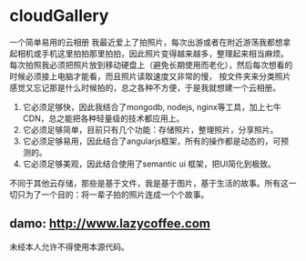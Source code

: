 # cloudGallery
一个简单易用的云相册
我最近爱上了拍照片，每次出游或者在附近游荡我都想拿起相机或手机这里拍拍那里拍拍，因此照片变得越来越多，整理起来相当麻烦。
每次拍照我必须把照片放到移动硬盘上（避免长期使用而老化），然后每次想看的时候必须接上电脑才能看，而且照片读取速度又非常的慢，
按文件夹来分类照片感觉又忘记那是什么时候拍的，总之各种不方便，于是我就想建一个云相册。

1. 它必须足够快，因此我结合了mongodb, nodejs, nginx等工具，加上七牛CDN，总之能把各种轻量级的技术都应用上。
2. 它必须足够简单，目前只有几个功能：存储照片，整理照片，分享照片。
3. 它必须足够易用，因此结合了angularjs框架，所有的操作都是动态的，可预测的。
4. 它必须足够美观，因此结合使用了semantic ui 框架，把UI简化到极致。

不同于其他云存储，那些是基于文件，我是基于图片，基于生活的故事。所有这一切只为了一个目的：将一辈子拍的照片连成一个个故事。

damo: http://www.lazycoffee.com
-----------
未经本人允许不得使用本源代码。
